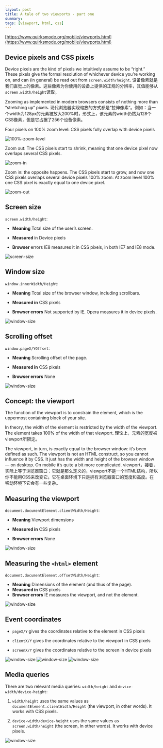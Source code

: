 ```yaml
---
layout: post
title: A tale of two viewports - part one
summary: 
tags: [viewport, html, css]
---
```


[https://www.quirksmode.org/mobile/viewports.html](https://www.quirksmode.org/mobile/viewports.html)


## Device pixels and CSS pixels
Device pixels are the kind of pixels we intuitively assume to be “right.” These pixels give the formal resolution of whichever device you’re working on, and can (in general) be read out from `screen.width/height`.
设备像素就是我们直觉上的像素。这些像素为你使用的设备上提供的正规的分辨率，其值能够从`screen.width/height`读取。

Zooming as implemented in modern browsers consists of nothing more than “stretching up” pixels.
现代浏览器实现缩放的方式都是“拉伸像素”。例如：当一个width为128px的元素被放大200%时，形式上，该元素的width仍然为128个CSS像素，但是它占据了256个设备像素。

Four pixels on 100% zoom level: CSS pixels fully overlap with device pixels

![100%-zoom-level](http://cdn.linyt.xyz/linytsysu/github/io/2017/06/26/csspixels_100.gif)

Zoom out: The CSS pixels start to shrink, meaning that one device pixel now overlaps several CSS pixels.

![zoom-in](http://cdn.linyt.xyz/linytsysu/github/io/2017/06/26/csspixels_out.gif)

Zoom in: the opposite happens. The CSS pixels start to grow, and now one CSS pixels overlaps several device pixels
100% zoom: At zoom level 100% one CSS pixel is exactly equal to one device pixel.

![zoom-out](http://cdn.linyt.xyz/linytsysu/github/io/2017/06/26/csspixels_in.gif)

## Screen size
`screen.width/height`:
+ **Meaning** Total size of the user’s screen.

+ **Measured** in Device pixels

+ **Browser** errors IE8 measures it in CSS pixels, in both IE7 and IE8 mode.

![screen-size](http://cdn.linyt.xyz/linytsysu/github/io/2017/06/26/desktop_screen.jpg)


## Window size
`window.innerWidth/Height`:
+ **Meaning** Total size of the browser window, including scrollbars.

+ **Measured in** CSS pixels

+ **Browser errors** Not supported by IE. Opera measures it in device pixels.

![window-size](http://cdn.linyt.xyz/linytsysu/github/io/2017/06/26/desktop_inner.jpg)

## Scrolling offset
`window.pageX/YOffset`:
+ **Meaning** Scrolling offset of the page.

+ **Measured in** CSS pixels

+ **Browser errors** None

![window-size](http://cdn.linyt.xyz/linytsysu/github/io/2017/06/26/desktop_page.jpg)


## Concept: the viewport
The function of the viewport is to constrain the <html> element, which is the uppermost containing block of your site.

In theory, the width of the <html> element is restricted by the width of the viewport. The <html> element takes 100% of the width of that viewport.
理论上，<html>元素的宽度被viewport所限定。

The viewport, in turn, is exactly equal to the browser window: it’s been defined as such. The viewport is not an HTML construct, so you cannot influence it by CSS. It just has the width and height of the browser window — on desktop. On mobile it’s quite a bit more complicated.
viewport，接着，实际上等于浏览器窗口：它就是那么定义的。viewport不是一个HTML结构，所以你不能用CSS来改变它。它在桌面环境下只是拥有浏览器窗口的宽度和高度。在移动环境下它会有一些复杂。

## Measuring the viewport
`document.documentElement.clientWidth/Height`:
+ **Meaning** Viewport dimensions

+ **Measured in** CSS pixels

+ **Browser errors** None

![window-size](http://cdn.linyt.xyz/linytsysu/github/io/2017/06/26/desktop_client.jpg)

## Measuring the `<html>` element
`document.documentElement.offsetWidth/Height`:
+ **Meaning** Dimensions of the <html> element (and thus of the page).
+ **Measured in** CSS pixels
+ **Browser errors** IE measures the viewport, and not the <html> element.

![window-size](http://cdn.linyt.xyz/linytsysu/github/io/2017/06/26/desktop_offset.jpg)

## Event coordinates
+ `pageX/Y` gives the coordinates relative to the <html> element in CSS pixels

+ `clientX/Y` gives the coordinates relative to the viewport in CSS pixels

+ `screenX/Y` gives the coordinates relative to the screen in device pixels

![window-size](http://cdn.linyt.xyz/linytsysu/github/io/2017/06/26/desktop_pageXY.jpg)
![window-size](http://cdn.linyt.xyz/linytsysu/github/io/2017/06/26/desktop_clientXY.jpg)
![window-size](http://cdn.linyt.xyz/linytsysu/github/io/2017/06/26/desktop_screenXY.jpg)


## Media queries
There are two relevant media queries: `width/height` and `device-width/device-height`:
1. `width/height` uses the same values as `documentElement.clientWidth/Height` (the viewport, in other words). It works with CSS pixels.

2. `device-width/device-height` uses the same values as `screen.width/height` (the screen, in other words). It works with device pixels.

![window-size](http://cdn.linyt.xyz/linytsysu/github/io/2017/06/26/desktop_mediaqueries.jpg)
